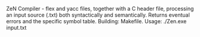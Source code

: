ZeN Compiler - flex and yacc files, together with a C header file, processing an input source (.txt) both syntactically and semantically. Returns eventual errors and the specific symbol table. Building: Makefile. Usage: ./Zen.exe input.txt
